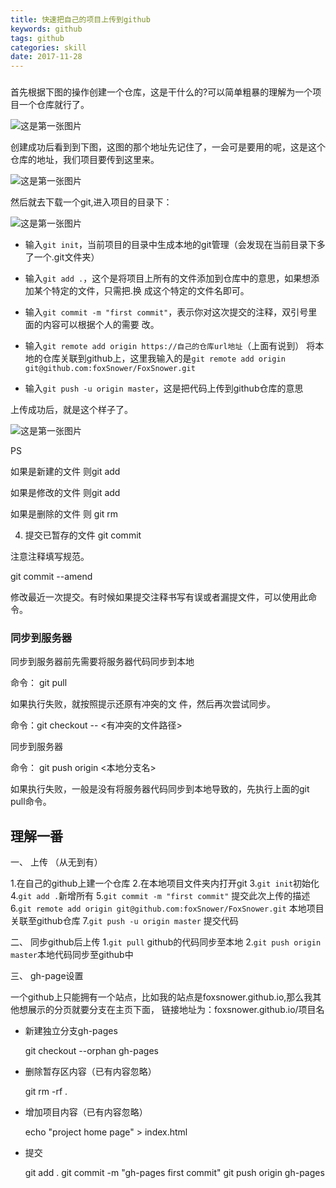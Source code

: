 ```yaml
---
title: 快速把自己的项目上传到github
keywords: github
tags: github
categories: skill
date: 2017-11-28
---
```


###

首先根据下图的操作创建一个仓库，这是干什么的?可以简单粗暴的理解为一个项目一个仓库就行了。

![这是第一张图片](../../../../images/github/git1.jpg)

创建成功后看到到下图，这图的那个地址先记住了，一会可是要用的呢，这是这个仓库的地址，我们项目要传到这里来。

![这是第一张图片](../../../../images/github/git2.jpg)

然后就去下载一个git,进入项目的目录下：

![这是第一张图片](../../../../images/github/git3.jpg)

* 输入`git init`，当前项目的目录中生成本地的git管理（会发现在当前目录下多了一个.git文件夹）

* 输入`git add .`，这个是将项目上所有的文件添加到仓库中的意思，如果想添加某个特定的文件，只需把.换
成这个特定的文件名即可。

* 输入`git commit -m "first commit"`，表示你对这次提交的注释，双引号里面的内容可以根据个人的需要
改。

* 输入`git remote add origin https://自己的仓库url地址`（上面有说到） 将本地的仓库关联到github上，这里我输入的是`git remote add origin git@github.com:foxSnower/FoxSnower.git`

* 输入`git push -u origin master`，这是把代码上传到github仓库的意思

上传成功后，就是这个样子了。

![这是第一张图片](../../../../images/github/git4.jpg)

PS

如果是新建的文件
则git add <file>

如果是修改的文件
则git add <file>

如果是删除的文件
则 git rm <file>

4. 提交已暂存的文件
git commit

注意注释填写规范。

git commit --amend

修改最近一次提交。有时候如果提交注释书写有误或者漏提文件，可以使用此命令。

### 同步到服务器

同步到服务器前先需要将服务器代码同步到本地

命令： git pull

如果执行失败，就按照提示还原有冲突的文 件，然后再次尝试同步。

命令：git checkout -- <有冲突的文件路径>

同步到服务器

命令： git push origin <本地分支名>

如果执行失败，一般是没有将服务器代码同步到本地导致的，先执行上面的git pull命令。


## 理解一番

一、 上传 （从无到有）

1.在自己的github上建一个仓库
2.在本地项目文件夹内打开git 
3.`git init`初始化
4.`git add .`新增所有
5.`git commit -m "first commit"` 提交此次上传的描述
6.`git remote add origin git@github.com:foxSnower/FoxSnower.git` 本地项目关联至github仓库
7.`git push -u origin master` 提交代码

二、 同步github后上传
1.`git pull` github的代码同步至本地
2.`git push origin master`本地代码同步至github中

三、 gh-page设置

一个github上只能拥有一个站点，比如我的站点是foxsnower.github.io,那么我其他想展示的分页就要分支在主页下面，
链接地址为：foxsnower.github.io/项目名

* 新建独立分支gh-pages

	git checkout --orphan gh-pages

* 删除暂存区内容（已有内容忽略）

	git rm -rf .

* 增加项目内容（已有内容忽略）

	echo "project home page" > index.html

* 提交

	git add .
	git commit -m "gh-pages first commit"
	git push origin gh-pages

